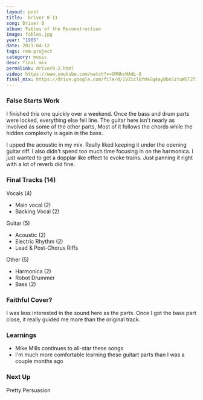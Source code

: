 ```yaml
---
layout: post
title:  Driver 8 II
song: Driver 8
album: Fables of the Reconstruction
image: fables.jpg
year: "1985"
date: 2021-04-12
tags: rem-project
category: music
desc: final mix
permalink: driver8-2.html
video: https://www.youtube.com/watch?v=OMNhcWAdL-8
final_mix: https://drive.google.com/file/d/1VZiclBYdeEq4ayBbnSituW5T2l726Lk2/view?usp=sharing
---
```


### False Starts Work
I finished this one quickly over a weekend. Once the bass and drum parts were locked, everything else fell line. The guitar here isn't nearly as involved as some of the other parts, Most of it follows the chords while the hidden complexity is again in the bass.

I upped the acoustic in my mix. Really liked keeping it under the opening guitar riff. I also didn't spend too much time focusing in on the harmonica. I just wanted to get a dopplar like effect to evoke trains. Just panning it right with a lot of reverb did fine.

### Final Tracks (14)
Vocals (4)
- Main vocal (2)
- Backing Vocal (2)

Guitar (5)
- Acoustic (2)
- Electric Rhythm (2)
- Lead & Post-Chorus Riffs

Other (5)
- Harmonica (2)
- Robot Drummer
- Bass (2)

### Faithful Cover?
I was less interested in the sound here as the parts. Once I got the bass part close, it really guided me more than the original track.

### Learnings
- Mike Mills continues to all-star these songs
- I'm much more comfortable learning these guitart parts than I was a couple months ago

### Next Up
Pretty Persuasion